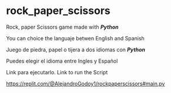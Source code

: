 # rock_paper_scissors

Rock, paper Scissors game made with ***Python***

You can choice the languaje betwen English and Spanish

Juego de piedra, papel o tijera a dos idiomas con ***Python***

Puedes elegir el idioma entre Ingles y Español

Link para ejecutarlo. Link to run the Script

https://replit.com/@AlejandroGodoy1/rockpaperscissors#main.py
